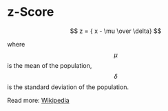 z-Score
=======

$$ z = { x - \mu \over \delta} $$

where $$\mu$$ is the mean of the population, $$\delta$$ is the standard deviation of the population.

Read more: [Wikipedia](http://en.wikipedia.org/wiki/Standard_score)